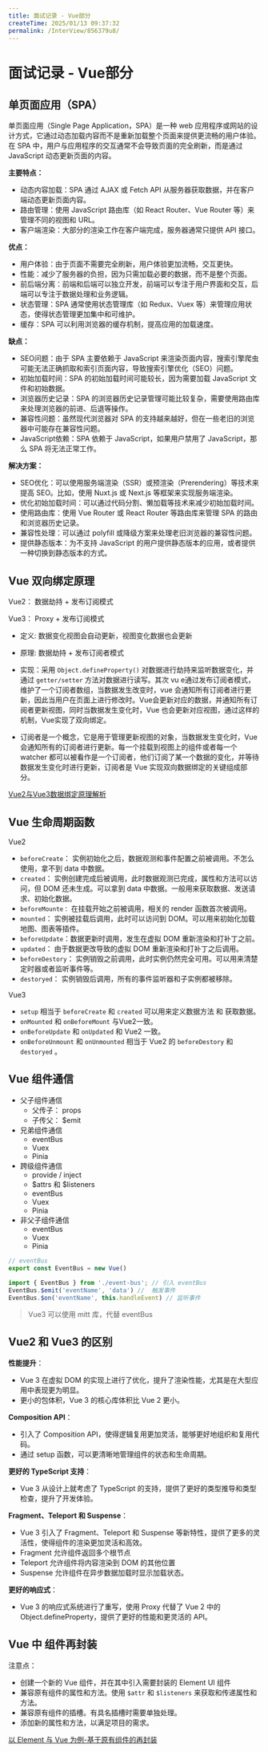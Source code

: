 ```yaml
---
title: 面试记录 - Vue部分
createTime: 2025/01/13 09:37:32
permalink: /InterView/856379u8/
---
```


# 面试记录 - Vue部分
## 单页面应用（SPA）

单页面应用（Single Page Application，SPA）是一种 web 应用程序或网站的设计方式，它通过动态加载内容而不是重新加载整个页面来提供更流畅的用户体验。在 SPA 中，用户与应用程序的交互通常不会导致页面的完全刷新，而是通过 JavaScript 动态更新页面的内容。


**主要特点：**


- 动态内容加载：SPA 通过 AJAX 或 Fetch API 从服务器获取数据，并在客户端动态更新页面内容。
- 路由管理：使用 JavaScript 路由库（如 React Router、Vue Router 等）来管理不同的视图和 URL。
- 客户端渲染：大部分的渲染工作在客户端完成，服务器通常只提供 API 接口。

**优点：**


- 用户体验：由于页面不需要完全刷新，用户体验更加流畅，交互更快。
- 性能：减少了服务器的负担，因为只需加载必要的数据，而不是整个页面。
- 前后端分离：前端和后端可以独立开发，前端可以专注于用户界面和交互，后端可以专注于数据处理和业务逻辑。
- 状态管理：SPA 通常使用状态管理库（如 Redux、Vuex 等）来管理应用状态，使得状态管理更加集中和可维护。
- 缓存：SPA 可以利用浏览器的缓存机制，提高应用的加载速度。

**缺点：**

- SEO问题：由于 SPA 主要依赖于 JavaScript 来渲染页面内容，搜索引擎爬虫可能无法正确抓取和索引页面内容，导致搜索引擎优化（SEO）问题。
- 初始加载时间：SPA 的初始加载时间可能较长，因为需要加载 JavaScript 文件和初始数据。
- 浏览器历史记录：SPA 的浏览器历史记录管理可能比较复杂，需要使用路由库来处理浏览器的前进、后退等操作。
- 兼容性问题：虽然现代浏览器对 SPA 的支持越来越好，但在一些老旧的浏览器中可能存在兼容性问题。
- JavaScript依赖：SPA 依赖于 JavaScript，如果用户禁用了 JavaScript，那么 SPA 将无法正常工作。

**解决方案：**

- SEO优化：可以使用服务端渲染（SSR）或预渲染（Prerendering）等技术来提高 SEO。比如，使用 Nuxt.js 或 Next.js 等框架来实现服务端渲染。
- 优化初始加载时间：可以通过代码分割、懒加载等技术来减少初始加载时间。
- 使用路由库：使用 Vue Router 或 React Router 等路由库来管理 SPA 的路由和浏览器历史记录。
- 兼容性处理：可以通过 polyfill 或降级方案来处理老旧浏览器的兼容性问题。
- 提供静态版本：为不支持 JavaScript 的用户提供静态版本的应用，或者提供一种切换到静态版本的方式。

## Vue 双向绑定原理

Vue2： 数据劫持 + 发布订阅模式

Vue3： Proxy + 发布订阅模式


- 定义: 数据变化视图会自动更新，视图变化数据也会更新
- 原理: 数据劫持 + 发布订阅者模式
- 实现：采用 `Object.defineProperty()` 对数据进行劫持来监听数据变化，并通过 `getter/setter` 方法对数据进行读写。其次 vu e通过发布订阅者模式，维护了一个订阅者数组，当数据发生改变时，vue 会通知所有订阅者进行更新，因此当用户在页面上进行修改时。Vue会更新对应的数据，并通知所有订阅者更新视图，同时当数据发生变化时，Vue 也会更新对应视图，通过这样的机制，Vue实现了双向绑定。
  
- 订阅者是一个概念，它是用于管理更新视图的对象，当数据发生变化时，Vue 会通知所有的订阅者进行更新。每一个挂载到视图上的组件或者每一个 watcher 都可以被看作是一个订阅者，他们订阅了某一个数据的变化，并等待数据发生变化时进行更新，订阅者是 Vue 实现双向数据绑定的关键组成部分。
  
[Vue2与Vue3数据绑定原理解析](/Vue3/opgzetgn/)

## Vue 生命周期函数

Vue2 
- `beforeCreate`： 实例初始化之后，数据观测和事件配置之前被调用。不怎么使用，拿不到 data 中数据。
- `created`：  实例创建完成后被调用，此时数据观测已完成，属性和方法可以访问，但 DOM 还未生成。可以拿到 data 中数据。一般用来获取数据、发送请求、初始化数据。
- `beforeMounte：` 在挂载开始之前被调用，相关的 render 函数首次被调用。
- `mounted`：  实例被挂载后调用，此时可以访问到 DOM。可以用来初始化加载地图、图表等插件。     
- `beforeUpdate`：数据更新时调用，发生在虚拟 DOM 重新渲染和打补丁之前。
- `updated`： 由于数据更改导致的虚拟 DOM 重新渲染和打补丁之后调用。
- `beforeDestory`： 实例销毁之前调用，此时实例仍然完全可用。可以用来清楚定时器或者监听事件等。
- `destoryed`： 实例销毁后调用，所有的事件监听器和子实例都被移除。

Vue3 

- `setup` 相当于 `beforeCreate` 和 `created` 可以用来定义数据方法 和 获取数据。
- `onMounted` 和 `onBeforeMount` 与Vue2一致。
- `onBeforeUpdate` 和 `onUpdated` 和 Vue2 一致。
- `onBeforeUnmount` 和 `onUnmounted` 相当于 Vue2 的 `beforeDestory` 和 `destoryed` 。


## Vue 组件通信

- 父子组件通信
  - 父传子： props 
  - 子传父： $emit      
- 兄弟组件通信
  - eventBus
  - Vuex
  - Pinia
- 跨级组件通信
  - provide / inject
  - $attrs 和 $listeners
  - eventBus
  - Vuex
  - Pinia
- 非父子组件通信
  - eventBus
  - Vuex
  - Pinia

```js
// eventBus
export const EventBus = new Vue()
 
import { EventBus } from './event-bus'; // 引入 eventBus
EventBus.$emit('eventName', 'data') //  触发事件
EventBus.$on('eventName', this.handleEvent) // 监听事件
```
>  Vue3 可以使用 mitt 库，代替 eventBus

## Vue2 和 Vue3 的区别

**性能提升**：
  - Vue 3 在虚拟 DOM 的实现上进行了优化，提升了渲染性能，尤其是在大型应用中表现更为明显。
  - 更小的包体积，Vue 3 的核心库体积比 Vue 2 更小。
  
**Composition API**：
  - 引入了 Composition API，使得逻辑复用更加灵活，能够更好地组织和复用代码。
  - 通过 setup 函数，可以更清晰地管理组件的状态和生命周期。

**更好的 TypeScript 支持**：
  - Vue 3 从设计上就考虑了 TypeScript 的支持，提供了更好的类型推导和类型检查，提升了开发体验。

**Fragment、Teleport 和 Suspense**：
  - Vue 3 引入了 Fragment、Teleport 和 Suspense 等新特性，提供了更多的灵活性，使得组件的渲染更加灵活和高效。
  - Fragment 允许组件返回多个根节点
  - Teleport 允许组件将内容渲染到 DOM 的其他位置
  - Suspense 允许组件在异步数据加载时显示加载状态。

**更好的响应式**：
  - Vue 3 的响应式系统进行了重写，使用 Proxy 代替了 Vue 2 中的 Object.defineProperty，提供了更好的性能和更灵活的 API。

## Vue 中 组件再封装

注意点：
- 创建一个新的 Vue 组件，并在其中引入需要封装的 Element UI 组件
- 兼容原有组件的属性和方法。使用 `$attr` 和 `$listeners` 来获取和传递属性和方法。
- 兼容原有组件的插槽。有具名插槽时需要单独处理。
- 添加新的属性和方法，以满足项目的需求。

[以 Element 与 Vue 为例-基于原有组件的再封装 ](/article/zp2a6dtv/)


